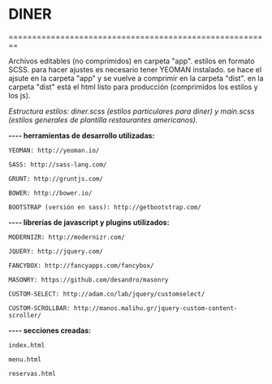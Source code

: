 <h1>DINER</h1>
========================================================



Archivos editables (no comprimidos) en carpeta "app". estilos en formato SCSS. para hacer ajustes es necesario tener YEOMAN instalado. se hace el ajsute en la carpeta "app" y se vuelve a comprimir en la carpeta "dist". en la carpeta "dist" está el html listo para producción (comprimidos los estilos y los js).

<i>Estructura estilos: diner.scss (estilos particulares para diner) y main.scss (estilos generales de plantilla restaurantes americanos).</i>

<b>---- herramientas de desarrollo utilizadas:</b>

    YEOMAN: http://yeoman.io/

    SASS: http://sass-lang.com/

    GRUNT: http://gruntjs.com/

    BOWER: http://bower.io/

    BOOTSTRAP (versión en sass): http://getbootstrap.com/



<b>---- librerías de javascript y plugins utilizados:</b>


    MODERNIZR: http://modernizr.com/

    JQUERY: http://jquery.com/
    
    FANCYBOX: http://fancyapps.com/fancybox/
    
    MASONRY: https://github.com/desandro/masonry
    
    CUSTOM-SELECT: http://adam.co/lab/jquery/customselect/
    
    CUSTOM-SCROLLBAR: http://manos.malihu.gr/jquery-custom-content-scroller/


<b>---- secciones creadas:</b>

    index.html

    menu.html
    
    reservas.html
